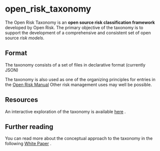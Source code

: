# open_risk_taxonomy

The Open Risk Taxonomy is an **open source risk classification framework** developed by Open Risk. 
The primary objective of the taxonomy is to support the development of a comprehensive and consistent 
set of open source _risk models_. 

## Format 

The taxonomy consists of a set of files in declarative format (currently JSON)


The taxonomy is also used as one of the organizing principles for entries in the [Open Risk Manual](https://www.openrisk.eu/risk_manual/Risk_Taxonomy)
Other risk management uses may well be possible.

## Resources

An interactive exploration of the taxonomy is available [here](https://www.openrisk.eu/risktaxonomy/index.php) .

## Further reading 
 
You can read more about the conceptual approach to the taxonomy in the following [White Paper](https://www.openrisk.eu/WhitePapers/OpenRiskWP04_061415.pdf) .

